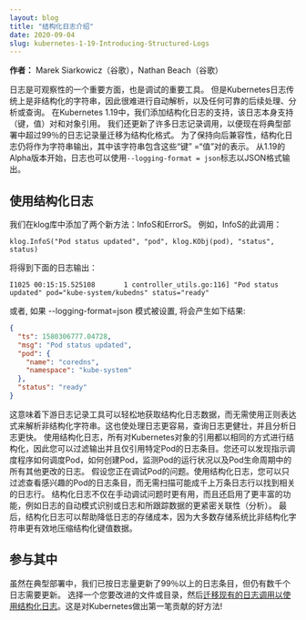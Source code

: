 ```yaml
---
layout: blog
title: "结构化日志介绍"
date: 2020-09-04
slug: kubernetes-1-19-Introducing-Structured-Logs
---
```


**作者：** Marek Siarkowicz（谷歌），Nathan Beach（谷歌）

日志是可观察性的一个重要方面，也是调试的重要工具。 但是Kubernetes日志传统上是非结构化的字符串，因此很难进行自动解析，以及任何可靠的后续处理、分析或查询。
在Kubernetes 1.19中，我们添加结构化日志的支持，该日志本身支持（键，值）对和对象引用。 我们还更新了许多日志记录调用，以便现在将典型部署中超过99％的日志记录量迁移为结构化格式。
为了保持向后兼容性，结构化日志仍将作为字符串输出，其中该字符串包含这些“键” =“值”对的表示。 从1.19的Alpha版本开始，日志也可以使用`--logging-format = json`标志以JSON格式输出。

## 使用结构化日志

我们在klog库中添加了两个新方法：InfoS和ErrorS。 例如，InfoS的此调用：

```golang
klog.InfoS("Pod status updated", "pod", klog.KObj(pod), "status", status)
```

将得到下面的日志输出：

```
I1025 00:15:15.525108       1 controller_utils.go:116] "Pod status updated" pod="kube-system/kubedns" status="ready"
```

或者, 如果 --logging-format=json 模式被设置, 将会产生如下结果:

```json
{
  "ts": 1580306777.04728,
  "msg": "Pod status updated",
  "pod": {
    "name": "coredns",
    "namespace": "kube-system"
  },
  "status": "ready"
}
```

这意味着下游日志记录工具可以轻松地获取结构化日志数据，而无需使用正则表达式来解析非结构化字符串。这也使处理日志更容易，查询日志更健壮，并且分析日志更快。
使用结构化日志，所有对Kubernetes对象的引用都以相同的方式进行结构化，因此您可以过滤输出并且仅引用特定Pod的日志条目。您还可以发现指示调度程序如何调度Pod，如何创建Pod，监测Pod的运行状况以及Pod生命周期中的所有其他更改的日志。
假设您正在调试Pod的问题。使用结构化日志，您可以只过滤查看感兴趣的Pod的日志条目，而无需扫描可能成千上万条日志行以找到相关的日志行。
结构化日志不仅在手动调试问题时更有用，而且还启用了更丰富的功能，例如日志的自动模式识别或日志和所跟踪数据的更紧密关联性（分析）。
最后，结构化日志可以帮助降低日志的存储成本，因为大多数存储系统比非结构化字符串更有效地压缩结构化键值数据。

## 参与其中

虽然在典型部署中，我们已按日志量更新了99％以上的日志条目，但仍有数千个日志需要更新。 选择一个您要改进的文件或目录，然后[迁移现有的日志调用以使用结构化日志](https://github.com/kubernetes/community/blob/master/contributors/devel/sig-instrumentation/migration-to-structured-logging.md)。这是对Kubernetes做出第一笔贡献的好方法!
